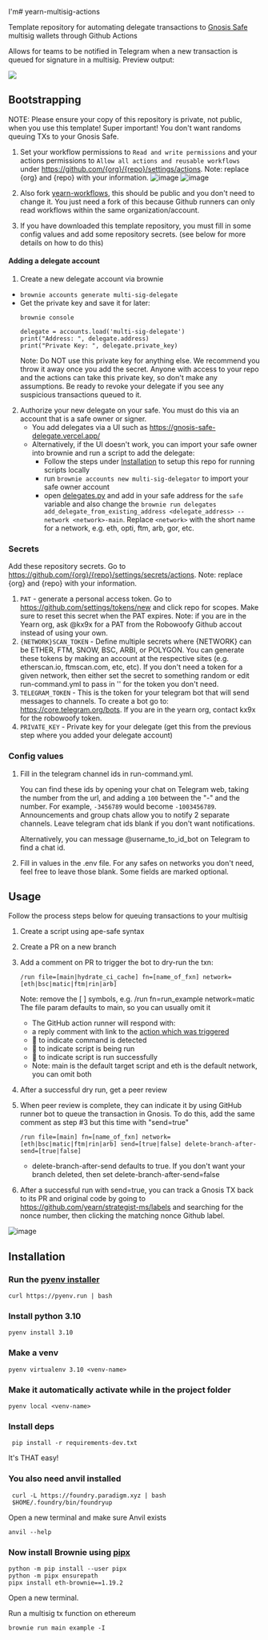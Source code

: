I'm# yearn-multisig-actions

Template repository for automating delegate transactions to [Gnosis Safe](https://gnosis-safe.io/app/) multisig wallets through Github Actions

Allows for teams to be notified in Telegram when a new transaction is queued for signature in a multisig. Preview output:

![](https://i.imgur.com/zKTnTY4.png)

## Bootstrapping
NOTE: Please ensure your copy of this repository is private, not public, when you use this template! Super important! You don't want randoms queuing TXs to your Gnosis Safe.

1. Set your workflow permissions to `Read and write permissions` and your actions permissions to `Allow all actions and reusable workflows` under https://github.com/{org}/{repo}/settings/actions. Note: replace {org} and {repo} with your information.
![image](https://github.com/yearn/yearn-multisig-actions/assets/7820952/2a945da1-31be-497b-817f-0149356eaa49)
![image](https://github.com/yearn/yearn-multisig-actions/assets/7820952/67292dc2-dc02-49d7-80fa-083b6d869552)

3. Also fork [yearn-workflows](https://github.com/yearn/yearn-workflows/fork), this should be public and you don't need to change it. You just need a fork of this because Github runners can only read workflows within the same organization/account.
4. If you have downloaded this template repository, you must fill in some config values and add some repository secrets. (see below for more details on how to do this)

#### Adding a delegate account

1. Create a new delegate account via brownie
 - `brownie accounts generate multi-sig-delegate`
 - Get the private key and save it for later:
    ```
    brownie console
    ```
    ```
    delegate = accounts.load('multi-sig-delegate')
    print("Address: ", delegate.address)
    print("Private Key: ", delegate.private_key)
    ```
    Note: Do NOT use this private key for anything else. We recommend you throw it away once you add the secret. Anyone with access to your repo and the actions can take this private key, so don't make any assumptions. Be ready to revoke your delegate if you see any suspicious transactions queued to it.

2. Authorize your new delegate on your safe. You must do this via an account that is a safe owner or signer.
    - You add delegates via a UI such as https://gnosis-safe-delegate.vercel.app/
    - Alternatively, if the UI doesn't work, you can import your safe owner into brownie and run a script to add the delegate:
        - Follow the steps under [Installation](#Installation) to setup this repo for running scripts locally 
        - run `brownie accounts new multi-sig-delegator` to import your safe owner account
        - open [delegates.py](scripts/delegates.py) and add in your safe address for the `safe` variable and also change the 
        `brownie run delegates add_delegate_from_existing_address <delegate_address> --network <network>-main`. Replace `<network>` with the short name for a network, e.g. eth, opti, ftm, arb, gor, etc.
    
### Secrets
Add these repository secrets. Go to https://github.com/{org}/{repo}/settings/secrets/actions. Note: replace {org} and {repo} with your information.

1. `PAT` - generate a personal access token. Go to https://github.com/settings/tokens/new and click repo for scopes. Make sure to reset this secret when the PAT expires. Note: if you are in the Yearn org, ask @kx9x for a PAT from the Robowoofy Github accout instead of using your own.
2. `{NETWORK}SCAN_TOKEN` - Define multiple secrets where {NETWORK} can be ETHER, FTM, SNOW, BSC, ARBI, or POLYGON. You can generate these tokens by making an account at the respective sites (e.g. etherscan.io, ftmscan.com, etc, etc). If you don't need a token for a given network, then either set the secret to something random or edit run-command.yml to pass in '' for the token you don't need.
3. `TELEGRAM_TOKEN` - This is the token for your telegram bot that will send messages to channels. To create a bot go to: https://core.telegram.org/bots. If you are in the yearn org, contact kx9x for the robowoofy token.
4. `PRIVATE_KEY` - Private key for your delegate (get this from the previous step where you added your delegate account)

### Config values
1. Fill in the telegram channel ids in run-command.yml. 

    You can find these ids by opening your chat on Telegram web, taking the number from the url, and adding a `100` between the "-" and the number. For example, `-3456789` would become `-1003456789`. Announcements and group chats allow you to notify 2 separate channels. Leave telegram chat ids blank if you don't want notifications.

    Alternatively, you can message @username_to_id_bot on Telegram to find a chat id.

1. Fill in values in the .env file. For any safes on networks you don't need, feel free to leave those blank. Some fields are marked optional.

## Usage
Follow the process steps below for queuing transactions to your multisig
1. Create a script using ape-safe syntax
2. Create a PR on a new branch
3. Add a comment on PR to trigger the bot to dry-run the txn:
    ```
    /run file=[main|hydrate_ci_cache] fn=[name_of_fxn] network=[eth|bsc|matic|ftm|rin|arb]
    ```
    Note: remove the [ ] symbols, e.g. /run fn=run_example network=matic
    The file param defaults to main, so you can usually omit it

    - The GitHub action runner will respond with:
    - a reply comment with link to the [action which was triggered](https://github.com/yearn/strategist-ms/actions/)
    - 👀 to indicate command is detected
    - 🚀 to indicate script is being run
    - 🎉 to indicate script is run successfully
    - Note: main is the default target script and eth is the default network, you can omit both 
4. After a successful dry run, get a peer review
5. When peer review is complete, they can indicate it by using GitHub runner bot to queue the transaction in Gnosis. To do this, add the same comment as step #3 but this time with "send=true"
    ```
    /run file=[main] fn=[name_of_fxn] network=[eth|bsc|matic|ftm|rin|arb] send=[true|false] delete-branch-after-send=[true|false]
    ```
    - delete-branch-after-send defaults to true. If you don't want your branch deleted, then set delete-branch-after-send=false
6. After a successful run with send=true, you can track a Gnosis TX back to its PR and original code by going to https://github.com/yearn/strategist-ms/labels and searching for the nonce number, then clicking the matching nonce Github label.

![image](https://user-images.githubusercontent.com/7820952/119859130-f1d67600-bec9-11eb-8ac1-3dbc05956210.png)


## Installation

### Run the [pyenv installer](https://github.com/pyenv/pyenv#automatic-installer)
```
curl https://pyenv.run | bash
```

### Install python 3.10
```
pyenv install 3.10
```

### Make a venv
```
pyenv virtualenv 3.10 <venv-name>
```

### Make it automatically activate while in the project folder
```
pyenv local <venv-name>
```

### Install deps
```
 pip install -r requirements-dev.txt 
```

It's THAT easy!

### You also need anvil installed
```
 curl -L https://foundry.paradigm.xyz | bash
 $HOME/.foundry/bin/foundryup
```

Open a new terminal and make sure Anvil exists
```
anvil --help
```

### Now install Brownie using [pipx](https://github.com/eth-brownie/brownie#via-pipx)

```
python -m pip install --user pipx
python -m pipx ensurepath
pipx install eth-brownie==1.19.2
```

Open a new terminal.

Run a multisig tx function on ethereum
```
brownie run main example -I
```

